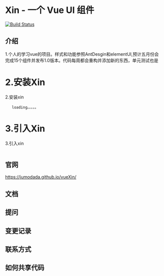# Xin - 一个 Vue UI 组件

[![Build Status](https://www.travis-ci.org/jumodada/vueXin.svg?branch=master)](https://www.travis-ci.org/jumodada/vueXin)

## 介绍
1.个人的学习vue的项目。样式和功能参照AntDesgin和elementUI,预计五月份会完成15个组件并发布1.0版本。代码每周都会重构并添加新的东西，单元测试也是


   2.安装Xin
=======
   2.安装xin

   ```
      loading。。。。。
   ```     


   3.引入Xin
=======
   3.引入xin

   ```
  
   ```
   

## 官网
https://jumodada.github.io/vueXin/

## 文档

## 提问

## 变更记录

## 联系方式

## 如何共享代码

